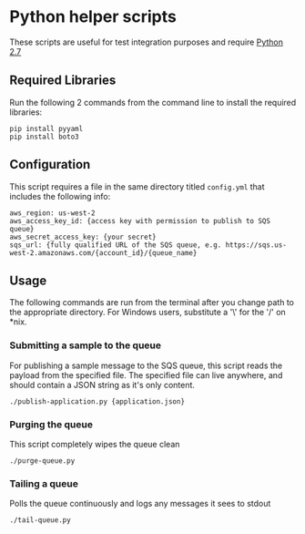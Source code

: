 # Python helper scripts
These scripts are useful for test integration purposes and require [Python 2.7](https://www.python.org/downloads/)

## Required Libraries
Run the following 2 commands from the command line to install the required libraries:
```
pip install pyyaml
pip install boto3
```
## Configuration
This script requires a file in the same directory titled `config.yml` that includes the following info:
```
aws_region: us-west-2
aws_access_key_id: {access key with permission to publish to SQS queue}
aws_secret_access_key: {your secret}
sqs_url: {fully qualified URL of the SQS queue, e.g. https://sqs.us-west-2.amazonaws.com/{account_id}/{queue_name}
```

## Usage
The following commands are run from the terminal after you change path to the appropriate directory.
For Windows users, substitute a '\\' for the '/' on *nix.
### Submitting a sample to the queue
For publishing a sample message to the SQS queue, this script reads the payload
from the specified file. The specified file can live anywhere, and should contain a JSON string as it's
only content.
```
./publish-application.py {application.json}
```

### Purging the queue
This script completely wipes the queue clean
```
./purge-queue.py
```

### Tailing a queue
Polls the queue continuously and logs any messages it sees to stdout
```
./tail-queue.py
```
